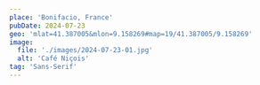 ```yaml
---
place: 'Bonifacio, France'
pubDate: 2024-07-23
geo: 'mlat=41.387005&mlon=9.158269#map=19/41.387005/9.158269'
image:
  file: './images/2024-07-23-01.jpg'
  alt: 'Café Niçois'
tag: 'Sans-Serif'
---
```

